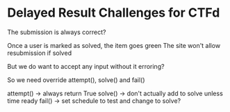 # Delayed Result Challenges for CTFd

The submission is always correct?

Once a user is marked as solved, the item goes green
The site won't allow resubmission if solved

But we do want to accept any input without it erroring?

So we need override attempt(), solve() and fail()

attempt() -> always return True
solve() -> don't actually add to solve unless time ready
fail() -> set schedule to test and change to solve?